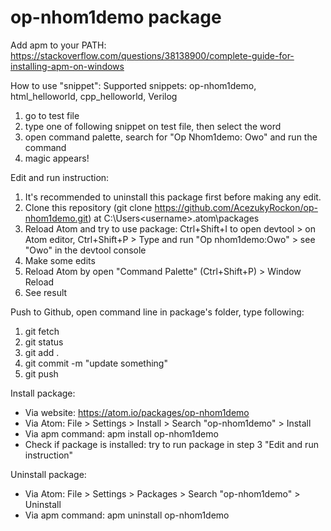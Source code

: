 # op-nhom1demo package

Add apm to your PATH: https://stackoverflow.com/questions/38138900/complete-guide-for-installing-apm-on-windows

How to use "snippet":
Supported snippets: op-nhom1demo, html_helloworld, cpp_helloworld, Verilog
1. go to test file
2. type one of following snippet on test file, then select the word
3. open command palette, search for "Op Nhom1demo: Owo" and run the command
4. magic appears!

Edit and run instruction:
1. It's recommended to uninstall this package first before making any edit.
2. Clone this repository (git clone https://github.com/AcezukyRockon/op-nhom1demo.git) at C:\Users\<username>\.atom\packages
3. Reload Atom and try to use package: Ctrl+Shift+I to open devtool > on Atom editor, Ctrl+Shift+P > Type and run "Op nhom1demo:Owo" > see "Owo" in the devtool console
4. Make some edits
5. Reload Atom by open "Command Palette" (Ctrl+Shift+P) > Window Reload
6. See result

Push to Github, open command line in package's folder, type following:
1. git fetch
2. git status
3. git add .
4. git commit -m "update something"
5. git push

Install package:
- Via website: https://atom.io/packages/op-nhom1demo
- Via Atom: File > Settings > Install > Search "op-nhom1demo" > Install
- Via apm command: apm install op-nhom1demo
- Check if package is installed: try to run package in step 3 "Edit and run instruction"

Uninstall package:
- Via Atom: File > Settings > Packages > Search "op-nhom1demo" > Uninstall
- Via apm command: apm uninstall op-nhom1demo
